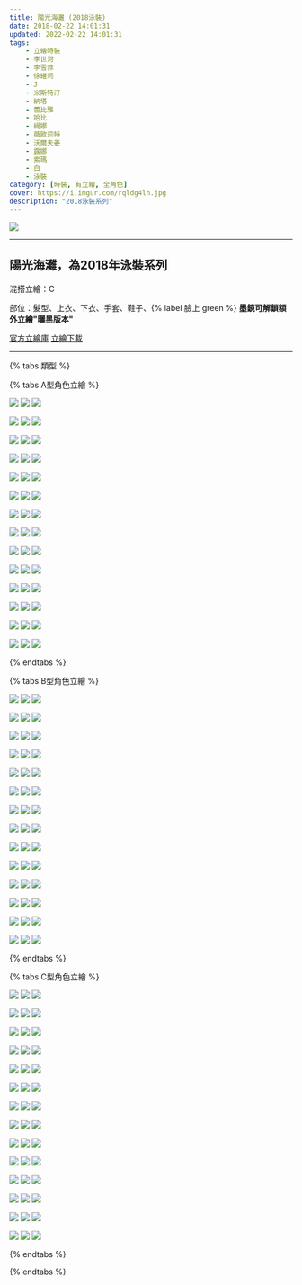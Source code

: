 ```yaml
---
title: 陽光海灘 (2018泳裝)
date: 2018-02-22 14:01:31
updated: 2022-02-22 14:01:31
tags:
    - 立繪時裝
    - 李世河
    - 李雪菲
    - 徐維莉
    - J
    - 米斯特汀
    - 納塔
    - 蕾比雅
    - 哈比
    - 緹娜
    - 薇歐莉特
    - 沃爾夫姜
    - 露娜
    - 索瑪
    - 白
    - 泳裝
category: [時裝, 有立繪, 全角色]
cover: https://i.imgur.com/rqldg4lh.jpg
description: "2018泳裝系列"
---
```


[![](https://i.imgur.com/rqldg4lh.jpg)](https://i.imgur.com/rqldg4l.jpg)

---
## 陽光海灘，為2018年泳裝系列
混搭立繪：C

部位：髮型、上衣、下衣、手套、鞋子、{% label 臉上 green %} 
**墨鏡可解鎖額外立繪"曬黑版本"**

[官方立繪庫](https://closers.nexon.com/Pds/FanSiteKit)
[立繪下載](https://closers.vod.nexoncdn.co.kr/site/fansitekit/Closers_FansiteKit_sunshine_180823.zip)

---

{% tabs 類型 %}
<!-- tab A型-->
{% tabs A型角色立繪 %}
<!-- tab 李世河(Seha)-->
[![](https://i.imgur.com/T5P8mmBh.jpg)](https://i.imgur.com/T5P8mmB.jpg)
[![](https://i.imgur.com/FGGJBXQh.jpg)](https://i.imgur.com/FGGJBXQ.jpg)
[![](https://i.imgur.com/vr83DU2h.png)](https://i.imgur.com/vr83DU2.png)
<!-- endtab -->
<!-- tab 李雪菲(Seulbi)-->
[![](https://i.imgur.com/1nZtxJSh.jpg)](https://i.imgur.com/1nZtxJS.jpg)
[![](https://i.imgur.com/JCeDfAmh.jpg)](https://i.imgur.com/JCeDfAm.jpg)
[![](https://i.imgur.com/qdRzOKdh.png)](https://i.imgur.com/qdRzOKd.png)
<!-- endtab -->
<!-- tab 徐維莉(Yuri)-->
[![](https://i.imgur.com/8mDutErh.jpg)](https://i.imgur.com/8mDutEr.jpg)
[![](https://i.imgur.com/ixjJ8pfh.jpg)](https://i.imgur.com/ixjJ8pf.jpg)
[![](https://i.imgur.com/hlzEWqGh.png)](https://i.imgur.com/hlzEWqG.png)
<!-- endtab -->
<!-- tab J-->
[![](https://i.imgur.com/ucc56yGh.jpg)](https://i.imgur.com/ucc56yG.jpg)
[![](https://i.imgur.com/MmvXseNh.jpg)](https://i.imgur.com/MmvXseN.jpg)
[![](https://i.imgur.com/BTLZD1ih.png)](https://i.imgur.com/BTLZD1i.png)
<!-- endtab -->
<!-- tab 米斯特汀(Tein)-->
[![](https://i.imgur.com/WoF1icmh.jpg)](https://i.imgur.com/WoF1icm.jpg)
[![](https://i.imgur.com/Kp0Q0o6h.jpg)](https://i.imgur.com/Kp0Q0o6.jpg)
[![](https://i.imgur.com/aFYzMmvh.png)](https://i.imgur.com/aFYzMmv.png)
<!-- endtab -->
<!-- tab 納塔(Nata)-->
[![](https://i.imgur.com/BSmdiBdh.jpg)](https://i.imgur.com/BSmdiBd.jpg)
[![](https://i.imgur.com/9lHfMaah.jpg)](https://i.imgur.com/9lHfMaa.jpg)
[![](https://i.imgur.com/WGc5Qesh.png)](https://i.imgur.com/WGc5Qes.png)
<!-- endtab -->
<!-- tab 蕾比雅(Levia)-->
[![](https://i.imgur.com/xFJbJeFh.jpg)](https://i.imgur.com/xFJbJeF.jpg)
[![](https://i.imgur.com/lNWVkLgh.jpg)](https://i.imgur.com/lNWVkLg.jpg)
[![](https://i.imgur.com/BkX1InSh.png)](https://i.imgur.com/BkX1InS.png)
<!-- endtab -->
<!-- tab 哈比(Harpy)-->
[![](https://i.imgur.com/brqdrkbh.jpg)](https://i.imgur.com/brqdrkb.jpg)
[![](https://i.imgur.com/L9qwaFeh.jpg)](https://i.imgur.com/L9qwaFe.jpg)
[![](https://i.imgur.com/rW2gTmhh.png)](https://i.imgur.com/rW2gTmh.png)
<!-- endtab -->
<!-- tab 緹娜(Tina)-->
[![](https://i.imgur.com/WRfBg1Fh.jpg)](https://i.imgur.com/WRfBg1F.jpg)
[![](https://i.imgur.com/u0HrHDMh.jpg)](https://i.imgur.com/u0HrHDM.jpg)
[![](https://i.imgur.com/9qc8u6Rh.png)](https://i.imgur.com/9qc8u6R.png)
<!-- endtab -->
<!-- tab 薇歐莉特(Violet)-->
[![](https://i.imgur.com/lO6gZRhh.jpg)](https://i.imgur.com/lO6gZRh.jpg)
[![](https://i.imgur.com/xsYhmeCh.jpg)](https://i.imgur.com/xsYhmeC.jpg)
[![](https://i.imgur.com/1edFr0ch.png)](https://i.imgur.com/1edFr0c.png)
<!-- endtab -->
<!-- tab 沃爾夫姜(Wolfgang)-->
[![](https://i.imgur.com/8bHIVJ6h.jpg)](https://i.imgur.com/8bHIVJ6.jpg)
[![](https://i.imgur.com/qYSZvDah.jpg)](https://i.imgur.com/qYSZvDa.jpg)
[![](https://i.imgur.com/4asT2x5h.png)](https://i.imgur.com/4asT2x5.png)
<!-- endtab -->
<!-- tab 露娜(Luna)-->
[![](https://i.imgur.com/gPHPkUEh.jpg)](https://i.imgur.com/gPHPkUE.jpg)
[![](https://i.imgur.com/2710YRah.jpg)](https://i.imgur.com/2710YRa.jpg)
[![](https://i.imgur.com/iCkeB2ch.png)](https://i.imgur.com/iCkeB2c.png)
<!-- endtab -->
<!-- tab 索瑪(Soma)-->
[![](https://i.imgur.com/j4rYcleh.jpg)](https://i.imgur.com/j4rYcle.jpg)
[![](https://i.imgur.com/1tdhxFZh.jpg)](https://i.imgur.com/1tdhxFZ.jpg)
[![](https://i.imgur.com/I184bGDh.png)](https://i.imgur.com/I184bGD.png)
<!-- endtab -->
<!-- tab 白(Bai)-->
[![](https://i.imgur.com/haiihe0h.jpg)](https://i.imgur.com/haiihe0.jpg)
[![](https://i.imgur.com/9y1QtZ5h.jpg)](https://i.imgur.com/9y1QtZ5.jpg)
[![](https://i.imgur.com/1MMewOIh.png)](https://i.imgur.com/1MMewOI.png)
<!-- endtab -->
{% endtabs %}
<!-- endtab -->

<!-- tab B型-->
{% tabs B型角色立繪 %}
<!-- tab 李世河(Seha)-->
[![](https://i.imgur.com/KfDi095h.jpg)](https://i.imgur.com/KfDi095.jpg)
[![](https://i.imgur.com/1E5mVRuh.jpg)](https://i.imgur.com/1E5mVRu.jpg)
[![](https://i.imgur.com/yAIxxSch.png)](https://i.imgur.com/yAIxxSc.png)
<!-- endtab -->
<!-- tab 李雪菲(Seulbi)-->
[![](https://i.imgur.com/hIneImVh.jpg)](https://i.imgur.com/hIneImV.jpg)
[![](https://i.imgur.com/UNuXVWlh.jpg)](https://i.imgur.com/UNuXVWl.jpg)
[![](https://i.imgur.com/egLbgv0h.png)](https://i.imgur.com/egLbgv0.png)
<!-- endtab -->
<!-- tab 徐維莉(Yuri)-->
[![](https://i.imgur.com/CvSnrs7h.jpg)](https://i.imgur.com/CvSnrs7.jpg)
[![](https://i.imgur.com/8Od7oLLh.jpg)](https://i.imgur.com/8Od7oLL.jpg)
[![](https://i.imgur.com/fPkE9y6h.png)](https://i.imgur.com/fPkE9y6.png)
<!-- endtab -->
<!-- tab J-->
[![](https://i.imgur.com/a7sXnHrh.jpg)](https://i.imgur.com/a7sXnHr.jpg)
[![](https://i.imgur.com/Ir39KNyh.jpg)](https://i.imgur.com/Ir39KNy.jpg)
[![](https://i.imgur.com/SvxJNeRh.png)](https://i.imgur.com/SvxJNeR.png)
<!-- endtab -->
<!-- tab 米斯特汀(Tein)-->
[![](https://i.imgur.com/PKJaLuQh.jpg)](https://i.imgur.com/PKJaLuQ.jpg)
[![](https://i.imgur.com/vwVJ6Dah.jpg)](https://i.imgur.com/vwVJ6Da.jpg)
[![](https://i.imgur.com/anAudIjh.png)](https://i.imgur.com/anAudIj.png)
<!-- endtab -->
<!-- tab 納塔(Nata)-->
[![](https://i.imgur.com/nCsTctCh.jpg)](https://i.imgur.com/nCsTctC.jpg)
[![](https://i.imgur.com/eUbcZpKh.jpg)](https://i.imgur.com/eUbcZpK.jpg)
[![](https://i.imgur.com/posHlkvh.png)](https://i.imgur.com/posHlkv.png)
<!-- endtab -->
<!-- tab 蕾比雅(Levia)-->
[![](https://i.imgur.com/pVndDrih.jpg)](https://i.imgur.com/pVndDri.jpg)
[![](https://i.imgur.com/7ASX6Y0h.jpg)](https://i.imgur.com/7ASX6Y0.jpg)
[![](https://i.imgur.com/SM2xm2Zh.png)](https://i.imgur.com/SM2xm2Z.png)
<!-- endtab -->
<!-- tab 哈比(Harpy)-->
[![](https://i.imgur.com/VCtATNHh.jpg)](https://i.imgur.com/VCtATNH.jpg)
[![](https://i.imgur.com/40a50n2h.jpg)](https://i.imgur.com/40a50n2.jpg)
[![](https://i.imgur.com/OkeHqtCh.png)](https://i.imgur.com/OkeHqtC.png)
<!-- endtab -->
<!-- tab 緹娜(Tina)-->
[![](https://i.imgur.com/WVhcDWSh.jpg)](https://i.imgur.com/WVhcDWS.jpg)
[![](https://i.imgur.com/w1eo60jh.jpg)](https://i.imgur.com/w1eo60j.jpg)
[![](https://i.imgur.com/kOopfZPh.png)](https://i.imgur.com/kOopfZP.png)
<!-- endtab -->
<!-- tab 薇歐莉特(Violet)-->
[![](https://i.imgur.com/9LEPCMSh.jpg)](https://i.imgur.com/9LEPCMS.jpg)
[![](https://i.imgur.com/9OMI9DHh.jpg)](https://i.imgur.com/9OMI9DH.jpg)
[![](https://i.imgur.com/SGKaQxvh.png)](https://i.imgur.com/SGKaQxv.png)
<!-- endtab -->
<!-- tab 沃爾夫姜(Wolfgang)-->
[![](https://i.imgur.com/Fv3EwiHh.jpg)](https://i.imgur.com/Fv3EwiH.jpg)
[![](https://i.imgur.com/XeZeYIrh.jpg)](https://i.imgur.com/XeZeYIr.jpg)
[![](https://i.imgur.com/kAfvLzuh.png)](https://i.imgur.com/kAfvLzu.png)
<!-- endtab -->
<!-- tab 露娜(Luna)-->
[![](https://i.imgur.com/lm2bZnlh.jpg)](https://i.imgur.com/lm2bZnl.jpg)
[![](https://i.imgur.com/dwukIfih.jpg)](https://i.imgur.com/dwukIfi.jpg)
[![](https://i.imgur.com/6v6vnWyh.png)](https://i.imgur.com/6v6vnWy.png)
<!-- endtab -->
<!-- tab 索瑪(Soma)-->
[![](https://i.imgur.com/rx1gjpSh.jpg)](https://i.imgur.com/rx1gjpS.jpg)
[![](https://i.imgur.com/mDkmXG3h.jpg)](https://i.imgur.com/mDkmXG3.jpg)
[![](https://i.imgur.com/S3spFbAh.png)](https://i.imgur.com/S3spFbA.png)
<!-- endtab -->
<!-- tab 白(Bai)-->
[![](https://i.imgur.com/jJclC4ah.jpg)](https://i.imgur.com/jJclC4a.jpg)
[![](https://i.imgur.com/DaHcAbkh.jpg)](https://i.imgur.com/DaHcAbk.jpg)
[![](https://i.imgur.com/CuU1Mdeh.png)](https://i.imgur.com/CuU1Mde.png)
<!-- endtab -->
{% endtabs %}
<!-- endtab -->

<!-- tab C型(混搭立繪)-->
{% tabs C型角色立繪 %}
<!-- tab 李世河(Seha)-->
[![](https://i.imgur.com/A1ykIpth.jpg)](https://i.imgur.com/A1ykIpt.jpg)
[![](https://i.imgur.com/cJBEeQ4h.jpg)](https://i.imgur.com/cJBEeQ4.jpg)
[![](https://i.imgur.com/dYKKKcjh.png)](https://i.imgur.com/dYKKKcj.png)
<!-- endtab -->
<!-- tab 李雪菲(Seulbi)-->
[![](https://i.imgur.com/q85KBySh.jpg)](https://i.imgur.com/q85KByS.jpg)
[![](https://i.imgur.com/O0atjMwh.jpg)](https://i.imgur.com/O0atjMw.jpg)
[![](https://i.imgur.com/4Zoym4Bh.png)](https://i.imgur.com/4Zoym4B.png)
<!-- endtab -->
<!-- tab 徐維莉(Yuri)-->
[![](https://i.imgur.com/EJzDG3Wh.jpg)](https://i.imgur.com/EJzDG3W.jpg)
[![](https://i.imgur.com/1yg5GABh.jpg)](https://i.imgur.com/1yg5GAB.jpg)
[![](https://i.imgur.com/OiApVYgh.png)](https://i.imgur.com/OiApVYg.png)
<!-- endtab -->
<!-- tab J-->
[![](https://i.imgur.com/uozwvg4h.jpg)](https://i.imgur.com/uozwvg4.jpg)
[![](https://i.imgur.com/ZEbNCAth.jpg)](https://i.imgur.com/ZEbNCAt.jpg)
[![](https://i.imgur.com/T5v5u8kh.png)](https://i.imgur.com/T5v5u8k.png)
<!-- endtab -->
<!-- tab 米斯特汀(Tein)-->
[![](https://i.imgur.com/0CQNLhlh.jpg)](https://i.imgur.com/0CQNLhl.jpg)
[![](https://i.imgur.com/rg4DdXTh.jpg)](https://i.imgur.com/rg4DdXT.jpg)
[![](https://i.imgur.com/VEzQt6Hh.png)](https://i.imgur.com/VEzQt6H.png)
<!-- endtab -->
<!-- tab 納塔(Nata)-->
[![](https://i.imgur.com/DZChaC4h.jpg)](https://i.imgur.com/DZChaC4.jpg)
[![](https://i.imgur.com/lpfvbFWh.jpg)](https://i.imgur.com/lpfvbFW.jpg)
[![](https://i.imgur.com/4SmFtwth.png)](https://i.imgur.com/4SmFtwt.png)
<!-- endtab -->
<!-- tab 蕾比雅(Levia)-->
[![](https://i.imgur.com/o4Yi6kph.jpg)](https://i.imgur.com/o4Yi6kp.jpg)
[![](https://i.imgur.com/DEJU6M7h.jpg)](https://i.imgur.com/DEJU6M7.jpg)
[![](https://i.imgur.com/w2Ud0Pqh.png)](https://i.imgur.com/w2Ud0Pq.png)
<!-- endtab -->
<!-- tab 哈比(Harpy)-->
[![](https://i.imgur.com/zwL9VpSh.jpg)](https://i.imgur.com/zwL9VpS.jpg)
[![](https://i.imgur.com/hqUiAaNh.jpg)](https://i.imgur.com/hqUiAaN.jpg)
[![](https://i.imgur.com/crJT5brh.png)](https://i.imgur.com/crJT5br.png)
<!-- endtab -->
<!-- tab 緹娜(Tina)-->
[![](https://i.imgur.com/YZ1Hhd7h.jpg)](https://i.imgur.com/YZ1Hhd7.jpg)
[![](https://i.imgur.com/7kwTIevh.jpg)](https://i.imgur.com/7kwTIev.jpg)
[![](https://i.imgur.com/8X7pgrXh.png)](https://i.imgur.com/8X7pgrX.png)
<!-- endtab -->
<!-- tab 薇歐莉特(Violet)-->
[![](https://i.imgur.com/WGDTCj7h.jpg)](https://i.imgur.com/WGDTCj7.jpg)
[![](https://i.imgur.com/LOJngnmh.jpg)](https://i.imgur.com/LOJngnm.jpg)
[![](https://i.imgur.com/KnJAJPHh.png)](https://i.imgur.com/KnJAJPH.png)
<!-- endtab -->
<!-- tab 沃爾夫姜(Wolfgang)-->
[![](https://i.imgur.com/fnJKRP0h.jpg)](https://i.imgur.com/fnJKRP0.jpg)
[![](https://i.imgur.com/Z5gcUmrh.jpg)](https://i.imgur.com/Z5gcUmr.jpg)
[![](https://i.imgur.com/J7wqj0oh.png)](https://i.imgur.com/J7wqj0o.png)
<!-- endtab -->
<!-- tab 露娜(Luna)-->
[![](https://i.imgur.com/YEHre3Ch.jpg)](https://i.imgur.com/YEHre3C.jpg)
[![](https://i.imgur.com/4dwVqhkh.jpg)](https://i.imgur.com/4dwVqhk.jpg)
[![](https://i.imgur.com/H0S2oUmh.png)](https://i.imgur.com/H0S2oUm.png)
<!-- endtab -->
<!-- tab 索瑪(Soma)-->
[![](https://i.imgur.com/L5ESck4h.jpg)](https://i.imgur.com/L5ESck4.jpg)
[![](https://i.imgur.com/6yqdNPMh.jpg)](https://i.imgur.com/6yqdNPM.jpg)
[![](https://i.imgur.com/5iDDTjqh.png)](https://i.imgur.com/5iDDTjq.png)
<!-- endtab -->
<!-- tab 白(Bai)-->
[![](https://i.imgur.com/DJf9f3Ph.jpg)](https://i.imgur.com/DJf9f3P.jpg)
[![](https://i.imgur.com/1Pvt36Dh.jpg)](https://i.imgur.com/1Pvt36D.jpg)
[![](https://i.imgur.com/HJr3s5Mh.png)](https://i.imgur.com/HJr3s5M.png)
<!-- endtab -->
{% endtabs %}
<!-- endtab -->
{% endtabs %}
